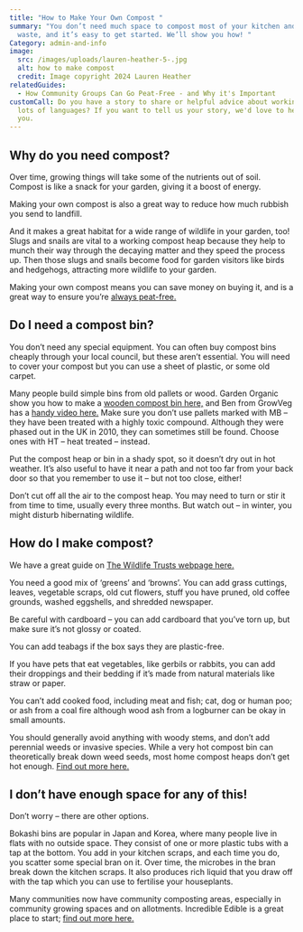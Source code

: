 ```yaml
---
title: "How to Make Your Own Compost "
summary: "You don’t need much space to compost most of your kitchen and garden
  waste, and it’s easy to get started. We’ll show you how! "
Category: admin-and-info
image:
  src: /images/uploads/lauren-heather-5-.jpg
  alt: how to make compost
  credit: Image copyright 2024 Lauren Heather
relatedGuides:
  - How Community Groups Can Go Peat-Free - and Why it's Important
customCall: Do you have a story to share or helpful advice about working with
  lots of languages? If you want to tell us your story, we'd love to hear from
  you.
---
```

## Why do you need compost?

Over time, growing things will take some of the nutrients out of soil. Compost is like a snack for your garden, giving it a boost of energy. 

Making your own compost is also a great way to reduce how much rubbish you send to landfill. 

And it makes a great habitat for a wide range of wildlife in your garden, too! Slugs and snails are vital to a working compost heap because they help to munch their way through the decaying matter and they speed the process up. Then those slugs and snails become food for garden visitors like birds and hedgehogs, attracting more wildlife to your garden.  

Making your own compost means you can save money on buying it, and is a great way to ensure you’re [always peat-free.](https://nextdoornaturehub.org.uk/guides/how-community-groups-can-go-peat-free-and-why-its-important) 

## Do I need a compost bin?

You don’t need any special equipment. You can often buy compost bins cheaply through your local council, but these aren’t essential. You will need to cover your compost but you can use a sheet of plastic, or some old carpet.  

Many people build simple bins from old pallets or wood. Garden Organic show you how to make a [wooden compost bin here,](https://www.gardenorganic.org.uk/expert-advice/garden-management/composting/homemade-compost-bins) and Ben from GrowVeg has a [handy video here.](https://www.youtube.com/watch?v=fW_DVNUt7ms) Make sure you don’t use pallets marked with MB – they have been treated with a highly toxic compound. Although they were phased out in the UK in 2010, they can sometimes still be found. Choose ones with HT – heat treated – instead. 

Put the compost heap or bin in a shady spot, so it doesn’t dry out in hot weather. It’s also useful to have it near a path and not too far from your back door so that you remember to use it – but not too close, either! 

Don’t cut off all the air to the compost heap. You may need to turn or stir it from time to time, usually every three months. But watch out – in winter, you might disturb hibernating wildlife. 

## How do I make compost?

We have a great guide on [The Wildlife Trusts webpage here.](https://www.wildlifetrusts.org/actions/how-compost-your-waste) 

You need a good mix of ‘greens’ and ‘browns’. You can add grass cuttings, leaves, vegetable scraps, old cut flowers, stuff you have pruned, old coffee grounds, washed eggshells, and shredded newspaper. 

Be careful with cardboard – you can add cardboard that you’ve torn up, but make sure it’s not glossy or coated. 

You can add teabags if the box says they are plastic-free. 

If you have pets that eat vegetables, like gerbils or rabbits, you can add their droppings and their bedding if it’s made from natural materials like straw or paper. 

You can’t add cooked food, including meat and fish; cat, dog or human poo; or ash from a coal fire although wood ash from a logburner can be okay in small amounts.  

You should generally avoid anything with woody stems, and don’t add perennial weeds or invasive species. While a very hot compost bin can theoretically break down weed seeds, most home compost heaps don’t get hot enough. [Find out more here.](https://laidbackgardener.blog/2018/08/26/how-to-kill-weed-seeds-in-compost/) 

## I don’t have enough space for any of this!

Don’t worry – there are other options. 

Bokashi bins are popular in Japan and Korea, where many people live in flats with no outside space. They consist of one or more plastic tubs with a tap at the bottom. You add in your kitchen scraps, and each time you do, you scatter some special bran on it. Over time, the microbes in the bran break down the kitchen scraps. It also produces rich liquid that you draw off with the tap which you can use to fertilise your houseplants.  

Many communities now have community composting areas, especially in community growing spaces and on allotments. Incredible Edible is a great place to start; [find out more here.](https://www.incredibleedible.org.uk/)